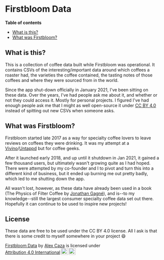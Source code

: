 # Firstbloom Data

**Table of contents**
- [What is this?](#what-is-this%3F)
- [What was Firstbloom?](#what-was-firstbloom%3F)

## What is this?
This is a collection of coffee data built while Firstbloom was operational. It contains CSVs of the interesting/important data around which coffees a roaster had, the varieties the coffee contained, the tasting notes of those coffees and where they were sourced from in the world.

Since the app shut-down officially in January 2021, I've been sitting on these data. Over the years, I've had people ask me about it, and whether or not they could access it. Mostly for personal projects. I figured I've had enough people ask me that I might as well open-source it under [CC BY 4.0](https://creativecommons.org/licenses/by/4.0) instead of spitting out new CSVs when someone asks.

## What was Firstbloom?
Firstbloom started late 2017 as a way for specialty coffee lovers to leave reviews on coffees they were drinking. It was my attempt at a [Vivino](https://www.vivino.com/)/[Untappd](https://untappd.com/) but for coffee geeks.

After it launched early 2018, and up until it shutdown in Jan 2021, it gained a few thousand users, but ultimately wasn't growing quite as I had hoped. There were attempted by my co-founder and I to pivot and turn this into a different kind of business, but it ended up burning me out pretty badly, which led to me shutting down the app.

All wasn't lost, however, as these data have already been used in a book (The Physics of Filter Coffee by [Jonathan Gagné](https://coffeeadastra.com/)), and is--to my knowledge--still the largest consumer specialty coffee data set out there. Hopefully it can continue to be used to inspire new projects!


## License

These data are free to be used under the CC BY 4.0 license. All I ask is that there is some credit to myself somewhere in your project 😄

<p xmlns:cc="http://creativecommons.org/ns#" xmlns:dct="http://purl.org/dc/terms/"><a property="dct:title" rel="cc:attributionURL" href="https://github.com/alexcaza/firstbloom-data">Firstbloom Data</a> by <a rel="cc:attributionURL dct:creator" property="cc:attributionName" href="https://alexcaza.com">Alex Caza</a> is licensed under <a href="http://creativecommons.org/licenses/by/4.0/?ref=chooser-v1" target="_blank" rel="license noopener noreferrer" style="display:inline-block;">Attribution 4.0 International<img style="height:22px!important;margin-left:3px;vertical-align:text-bottom;" src="https://mirrors.creativecommons.org/presskit/icons/cc.svg?ref=chooser-v1"><img style="height:22px!important;margin-left:3px;vertical-align:text-bottom;" src="https://mirrors.creativecommons.org/presskit/icons/by.svg?ref=chooser-v1"></a></p>
